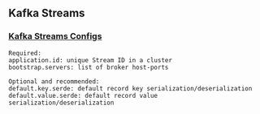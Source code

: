 ## Kafka Streams

### [Kafka Streams Configs](https://kafka.apache.org/23/documentation/#streamsconfigs)

```
Required:
application.id: unique Stream ID in a cluster
bootstrap.servers: list of broker host-ports

Optional and recommended:
default.key.serde: default record key serialization/deserialization
default.value.serde: default record value serialization/deserialization
```
